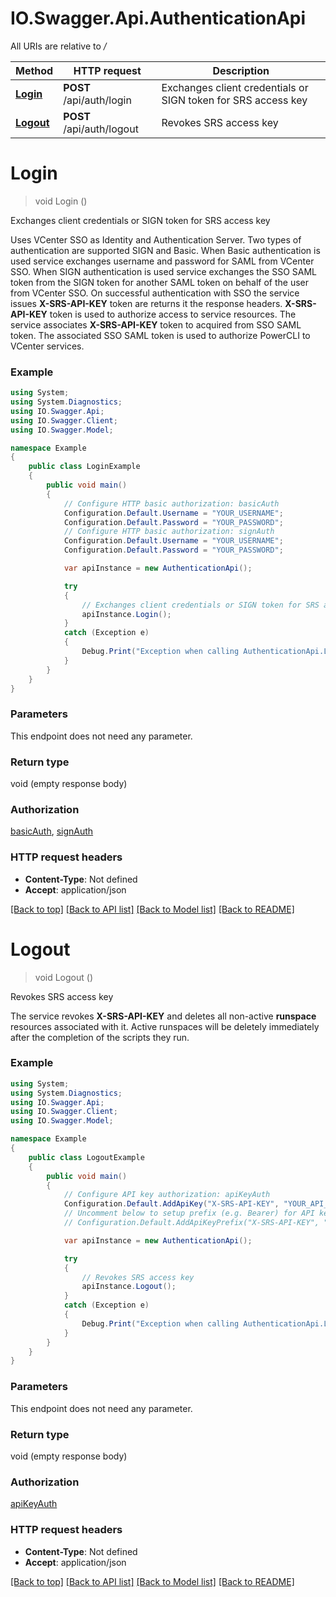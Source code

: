 # IO.Swagger.Api.AuthenticationApi

All URIs are relative to */*

Method | HTTP request | Description
------------- | ------------- | -------------
[**Login**](AuthenticationApi.md#login) | **POST** /api/auth/login | Exchanges client credentials or SIGN token for SRS access key
[**Logout**](AuthenticationApi.md#logout) | **POST** /api/auth/logout | Revokes SRS access key

<a name="login"></a>
# **Login**
> void Login ()

Exchanges client credentials or SIGN token for SRS access key

Uses VCenter SSO as Identity and Authentication Server.  Two types of authentication are supported SIGN and Basic.  When Basic authentication is used service exchanges username and password for SAML from VCenter SSO.  When SIGN authentication is used service exchanges the SSO SAML token from the SIGN token for another SAML token on behalf of the user from VCenter SSO.  On successful authentication with SSO the service issues **X-SRS-API-KEY** token are returns it the response headers. **X-SRS-API-KEY** token is used to authorize access to service resources.   The service associates **X-SRS-API-KEY** token to acquired from SSO SAML token. The associated SSO SAML token is used to authorize PowerCLI to VCenter services.

### Example
```csharp
using System;
using System.Diagnostics;
using IO.Swagger.Api;
using IO.Swagger.Client;
using IO.Swagger.Model;

namespace Example
{
    public class LoginExample
    {
        public void main()
        {
            // Configure HTTP basic authorization: basicAuth
            Configuration.Default.Username = "YOUR_USERNAME";
            Configuration.Default.Password = "YOUR_PASSWORD";
            // Configure HTTP basic authorization: signAuth
            Configuration.Default.Username = "YOUR_USERNAME";
            Configuration.Default.Password = "YOUR_PASSWORD";

            var apiInstance = new AuthenticationApi();

            try
            {
                // Exchanges client credentials or SIGN token for SRS access key
                apiInstance.Login();
            }
            catch (Exception e)
            {
                Debug.Print("Exception when calling AuthenticationApi.Login: " + e.Message );
            }
        }
    }
}
```

### Parameters
This endpoint does not need any parameter.

### Return type

void (empty response body)

### Authorization

[basicAuth](../README.md#basicAuth), [signAuth](../README.md#signAuth)

### HTTP request headers

 - **Content-Type**: Not defined
 - **Accept**: application/json

[[Back to top]](#) [[Back to API list]](../README.md#documentation-for-api-endpoints) [[Back to Model list]](../README.md#documentation-for-models) [[Back to README]](../README.md)
<a name="logout"></a>
# **Logout**
> void Logout ()

Revokes SRS access key

The service revokes **X-SRS-API-KEY** and deletes all non-active **runspace** resources associated with it.  Active runspaces will be deletely immediately after the completion of the scripts they run.

### Example
```csharp
using System;
using System.Diagnostics;
using IO.Swagger.Api;
using IO.Swagger.Client;
using IO.Swagger.Model;

namespace Example
{
    public class LogoutExample
    {
        public void main()
        {
            // Configure API key authorization: apiKeyAuth
            Configuration.Default.AddApiKey("X-SRS-API-KEY", "YOUR_API_KEY");
            // Uncomment below to setup prefix (e.g. Bearer) for API key, if needed
            // Configuration.Default.AddApiKeyPrefix("X-SRS-API-KEY", "Bearer");

            var apiInstance = new AuthenticationApi();

            try
            {
                // Revokes SRS access key
                apiInstance.Logout();
            }
            catch (Exception e)
            {
                Debug.Print("Exception when calling AuthenticationApi.Logout: " + e.Message );
            }
        }
    }
}
```

### Parameters
This endpoint does not need any parameter.

### Return type

void (empty response body)

### Authorization

[apiKeyAuth](../README.md#apiKeyAuth)

### HTTP request headers

 - **Content-Type**: Not defined
 - **Accept**: application/json

[[Back to top]](#) [[Back to API list]](../README.md#documentation-for-api-endpoints) [[Back to Model list]](../README.md#documentation-for-models) [[Back to README]](../README.md)
